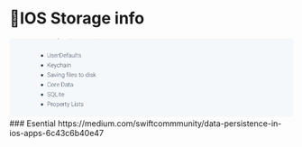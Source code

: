 # 📱IOS Storage info
<img src="Screenshot 2021-09-21 at 14.13.29.png" width="1800"> 
### Esential 
https://medium.com/swiftcommmunity/data-persistence-in-ios-apps-6c43c6b40e47
